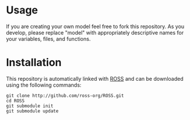# Usage

If you are creating your own model feel free to fork this repository.
As you develop, please replace "model" with appropriately descriptive names for your variables, files, and functions.

# Installation

This repository is automatically linked with [ROSS](http://github.com/ross-org/ROSS) and can be downloaded using the following commands:
```
git clone http://github.com/ross-org/ROSS.git
cd ROSS
git submodule init
git submodule update
```

